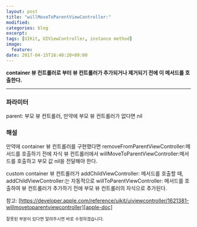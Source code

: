 ```yaml
---
layout: post
title: "willMoveToParentViewController:"
modified:
categories: blog
excerpt:
tags: [UIKit, UIViewController, instance method]
image:
  feature:
date: 2017-04-15T16:40:20+09:00
---
```

**container 뷰 컨트롤러로 부터 뷰 컨트롤러가 추가되거나 제거되기 전에 이 메서드를 호출한다.**

----
### 파라미터
parent: 부모 뷰 컨트롤러, 만약에 부모 뷰 컨트롤러가 없다면 nil

### 해설
만약에 container 뷰 컨트롤러를 구현했다면 removeFromParentViewController:메서드를 호출하기 전에 자식 뷰 컨트롤러에서 willMoveToParentViewController:메서드를 호출하고 부모 값 nil을 전달해야 한다.

custom container 뷰 컨트롤러가 addChildViewController: 메서드를 호출할 때, addChildViewController:는 자동적으로 willToParentViewController: 메서드를 호출하여 뷰 컨트롤러가 추가하기 전에 부모 뷰 컨트롤러의 자식으로 추가된다.

참고: [https://developer.apple.com/reference/uikit/uiviewcontroller/1621381-willmovetoparentviewcontroller][apple-doc]


<sub>잘못된 부분이 있다면 알려주시면 바로 수정하겠습니다.</sub>

[apple-doc]: https://developer.apple.com/reference/uikit/uiviewcontroller/1621381-willmovetoparentviewcontroller